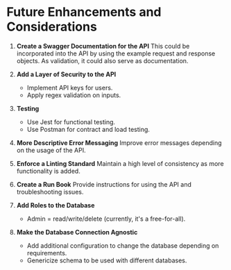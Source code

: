 # Future Enhancements and Considerations

1. **Create a Swagger Documentation for the API**
   This could be incorporated into the API by using the example request and response objects. As validation, it could also serve as documentation.

2. **Add a Layer of Security to the API**
   - Implement API keys for users.
   - Apply regex validation on inputs.

3. **Testing**
   - Use Jest for functional testing.
   - Use Postman for contract and load testing.

4. **More Descriptive Error Messaging**
   Improve error messages depending on the usage of the API.

5. **Enforce a Linting Standard**
   Maintain a high level of consistency as more functionality is added.

6. **Create a Run Book**
   Provide instructions for using the API and troubleshooting issues.

7. **Add Roles to the Database**
   - Admin = read/write/delete (currently, it's a free-for-all).

8. **Make the Database Connection Agnostic**
   - Add additional configuration to change the database depending on requirements.
   - Genericize schema to be used with different databases.
